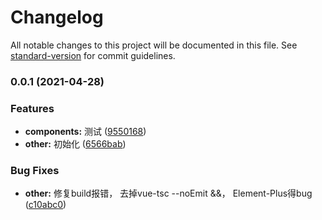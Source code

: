 # Changelog

All notable changes to this project will be documented in this file. See [standard-version](https://github.com/conventional-changelog/standard-version) for commit guidelines.

### 0.0.1 (2021-04-28)


### Features

* **components:** 测试 ([9550168](https://github.com/liytm/vite2-vue3-starter/commit/95501682b3374eb86ce3c3c6e5504b902f9cf166))
* **other:** 初始化 ([6566bab](https://github.com/liytm/vite2-vue3-starter/commit/6566bab2bf0bb6ddf79e2a06fc40743bb2c3d8ef))


### Bug Fixes

* **other:** 修复build报错， 去掉vue-tsc --noEmit &&， Element-Plus得bug ([c10abc0](https://github.com/liytm/vite2-vue3-starter/commit/c10abc05305871790a37b8786f89fcb8875d4698))
